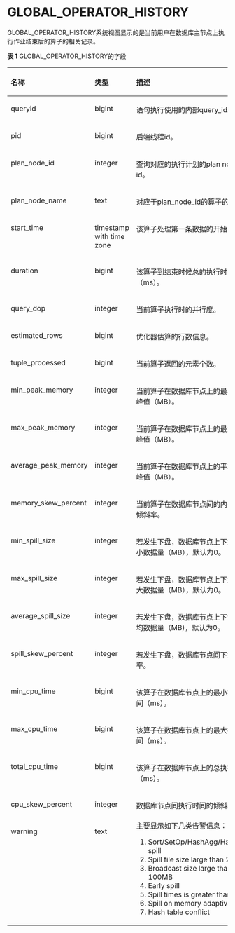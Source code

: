 # GLOBAL\_OPERATOR\_HISTORY<a name="ZH-CN_TOPIC_0289900369"></a>

GLOBAL\_OPERATOR\_HISTORY系统视图显示的是当前用户在数据库主节点上执行作业结束后的算子的相关记录。

**表 1**  GLOBAL\_OPERATOR\_HISTORY的字段

<a name="zh-cn_topic_0283136570_zh-cn_topic_0237122744_zh-cn_topic_0111176227_table85181143511"></a>
<table><thead align="left"><tr id="zh-cn_topic_0283136570_zh-cn_topic_0237122744_zh-cn_topic_0111176227_row12518114125110"><th class="cellrowborder" valign="top" width="22%" id="mcps1.2.4.1.1"><p id="zh-cn_topic_0283136570_zh-cn_topic_0237122744_zh-cn_topic_0111176227_p7518161415512"><a name="zh-cn_topic_0283136570_zh-cn_topic_0237122744_zh-cn_topic_0111176227_p7518161415512"></a><a name="zh-cn_topic_0283136570_zh-cn_topic_0237122744_zh-cn_topic_0111176227_p7518161415512"></a>名称</p>
</th>
<th class="cellrowborder" valign="top" width="21.92%" id="mcps1.2.4.1.2"><p id="zh-cn_topic_0283136570_zh-cn_topic_0237122744_zh-cn_topic_0111176227_p651816147513"><a name="zh-cn_topic_0283136570_zh-cn_topic_0237122744_zh-cn_topic_0111176227_p651816147513"></a><a name="zh-cn_topic_0283136570_zh-cn_topic_0237122744_zh-cn_topic_0111176227_p651816147513"></a>类型</p>
</th>
<th class="cellrowborder" valign="top" width="56.08%" id="mcps1.2.4.1.3"><p id="zh-cn_topic_0283136570_zh-cn_topic_0237122744_zh-cn_topic_0111176227_p1351919149511"><a name="zh-cn_topic_0283136570_zh-cn_topic_0237122744_zh-cn_topic_0111176227_p1351919149511"></a><a name="zh-cn_topic_0283136570_zh-cn_topic_0237122744_zh-cn_topic_0111176227_p1351919149511"></a>描述</p>
</th>
</tr>
</thead>
<tbody><tr id="zh-cn_topic_0283136570_zh-cn_topic_0237122744_zh-cn_topic_0111176227_row155196149514"><td class="cellrowborder" valign="top" width="22%" headers="mcps1.2.4.1.1 "><p id="zh-cn_topic_0283136570_zh-cn_topic_0237122744_zh-cn_topic_0111176227_p2519314135114"><a name="zh-cn_topic_0283136570_zh-cn_topic_0237122744_zh-cn_topic_0111176227_p2519314135114"></a><a name="zh-cn_topic_0283136570_zh-cn_topic_0237122744_zh-cn_topic_0111176227_p2519314135114"></a>queryid</p>
</td>
<td class="cellrowborder" valign="top" width="21.92%" headers="mcps1.2.4.1.2 "><p id="zh-cn_topic_0283136570_zh-cn_topic_0237122744_zh-cn_topic_0111176227_p1651921418517"><a name="zh-cn_topic_0283136570_zh-cn_topic_0237122744_zh-cn_topic_0111176227_p1651921418517"></a><a name="zh-cn_topic_0283136570_zh-cn_topic_0237122744_zh-cn_topic_0111176227_p1651921418517"></a>bigint</p>
</td>
<td class="cellrowborder" valign="top" width="56.08%" headers="mcps1.2.4.1.3 "><p id="zh-cn_topic_0283136570_zh-cn_topic_0237122744_zh-cn_topic_0111176227_p4519141415115"><a name="zh-cn_topic_0283136570_zh-cn_topic_0237122744_zh-cn_topic_0111176227_p4519141415115"></a><a name="zh-cn_topic_0283136570_zh-cn_topic_0237122744_zh-cn_topic_0111176227_p4519141415115"></a>语句执行使用的内部query_id。</p>
</td>
</tr>
<tr id="zh-cn_topic_0283136570_zh-cn_topic_0237122744_zh-cn_topic_0111176227_row3519181415112"><td class="cellrowborder" valign="top" width="22%" headers="mcps1.2.4.1.1 "><p id="zh-cn_topic_0283136570_zh-cn_topic_0237122744_zh-cn_topic_0111176227_p14519914195120"><a name="zh-cn_topic_0283136570_zh-cn_topic_0237122744_zh-cn_topic_0111176227_p14519914195120"></a><a name="zh-cn_topic_0283136570_zh-cn_topic_0237122744_zh-cn_topic_0111176227_p14519914195120"></a>pid</p>
</td>
<td class="cellrowborder" valign="top" width="21.92%" headers="mcps1.2.4.1.2 "><p id="zh-cn_topic_0283136570_zh-cn_topic_0237122744_zh-cn_topic_0111176227_p1651971414515"><a name="zh-cn_topic_0283136570_zh-cn_topic_0237122744_zh-cn_topic_0111176227_p1651971414515"></a><a name="zh-cn_topic_0283136570_zh-cn_topic_0237122744_zh-cn_topic_0111176227_p1651971414515"></a>bigint</p>
</td>
<td class="cellrowborder" valign="top" width="56.08%" headers="mcps1.2.4.1.3 "><p id="zh-cn_topic_0283136570_zh-cn_topic_0237122744_zh-cn_topic_0111176227_p651921410511"><a name="zh-cn_topic_0283136570_zh-cn_topic_0237122744_zh-cn_topic_0111176227_p651921410511"></a><a name="zh-cn_topic_0283136570_zh-cn_topic_0237122744_zh-cn_topic_0111176227_p651921410511"></a>后端线程id。</p>
</td>
</tr>
<tr id="zh-cn_topic_0283136570_zh-cn_topic_0237122744_zh-cn_topic_0111176227_row551921411518"><td class="cellrowborder" valign="top" width="22%" headers="mcps1.2.4.1.1 "><p id="zh-cn_topic_0283136570_zh-cn_topic_0237122744_zh-cn_topic_0111176227_p85191414155117"><a name="zh-cn_topic_0283136570_zh-cn_topic_0237122744_zh-cn_topic_0111176227_p85191414155117"></a><a name="zh-cn_topic_0283136570_zh-cn_topic_0237122744_zh-cn_topic_0111176227_p85191414155117"></a>plan_node_id</p>
</td>
<td class="cellrowborder" valign="top" width="21.92%" headers="mcps1.2.4.1.2 "><p id="zh-cn_topic_0283136570_zh-cn_topic_0237122744_zh-cn_topic_0111176227_p1951991455112"><a name="zh-cn_topic_0283136570_zh-cn_topic_0237122744_zh-cn_topic_0111176227_p1951991455112"></a><a name="zh-cn_topic_0283136570_zh-cn_topic_0237122744_zh-cn_topic_0111176227_p1951991455112"></a>integer</p>
</td>
<td class="cellrowborder" valign="top" width="56.08%" headers="mcps1.2.4.1.3 "><p id="zh-cn_topic_0283136570_zh-cn_topic_0237122744_zh-cn_topic_0111176227_p3519101415516"><a name="zh-cn_topic_0283136570_zh-cn_topic_0237122744_zh-cn_topic_0111176227_p3519101415516"></a><a name="zh-cn_topic_0283136570_zh-cn_topic_0237122744_zh-cn_topic_0111176227_p3519101415516"></a>查询对应的执行计划的plan node id。</p>
</td>
</tr>
<tr id="zh-cn_topic_0283136570_zh-cn_topic_0237122744_zh-cn_topic_0111176227_row17519614175113"><td class="cellrowborder" valign="top" width="22%" headers="mcps1.2.4.1.1 "><p id="zh-cn_topic_0283136570_zh-cn_topic_0237122744_zh-cn_topic_0111176227_p5519131418511"><a name="zh-cn_topic_0283136570_zh-cn_topic_0237122744_zh-cn_topic_0111176227_p5519131418511"></a><a name="zh-cn_topic_0283136570_zh-cn_topic_0237122744_zh-cn_topic_0111176227_p5519131418511"></a>plan_node_name</p>
</td>
<td class="cellrowborder" valign="top" width="21.92%" headers="mcps1.2.4.1.2 "><p id="zh-cn_topic_0283136570_zh-cn_topic_0237122744_zh-cn_topic_0111176227_p1951971455118"><a name="zh-cn_topic_0283136570_zh-cn_topic_0237122744_zh-cn_topic_0111176227_p1951971455118"></a><a name="zh-cn_topic_0283136570_zh-cn_topic_0237122744_zh-cn_topic_0111176227_p1951971455118"></a>text</p>
</td>
<td class="cellrowborder" valign="top" width="56.08%" headers="mcps1.2.4.1.3 "><p id="zh-cn_topic_0283136570_zh-cn_topic_0237122744_zh-cn_topic_0111176227_p1825284518537"><a name="zh-cn_topic_0283136570_zh-cn_topic_0237122744_zh-cn_topic_0111176227_p1825284518537"></a><a name="zh-cn_topic_0283136570_zh-cn_topic_0237122744_zh-cn_topic_0111176227_p1825284518537"></a>对应于plan_node_id的算子的名称。</p>
</td>
</tr>
<tr id="zh-cn_topic_0283136570_zh-cn_topic_0237122744_zh-cn_topic_0111176227_row251961411512"><td class="cellrowborder" valign="top" width="22%" headers="mcps1.2.4.1.1 "><p id="zh-cn_topic_0283136570_zh-cn_topic_0237122744_zh-cn_topic_0111176227_p10519171455119"><a name="zh-cn_topic_0283136570_zh-cn_topic_0237122744_zh-cn_topic_0111176227_p10519171455119"></a><a name="zh-cn_topic_0283136570_zh-cn_topic_0237122744_zh-cn_topic_0111176227_p10519171455119"></a>start_time</p>
</td>
<td class="cellrowborder" valign="top" width="21.92%" headers="mcps1.2.4.1.2 "><p id="zh-cn_topic_0283136570_zh-cn_topic_0237122744_zh-cn_topic_0111176227_p10519314105112"><a name="zh-cn_topic_0283136570_zh-cn_topic_0237122744_zh-cn_topic_0111176227_p10519314105112"></a><a name="zh-cn_topic_0283136570_zh-cn_topic_0237122744_zh-cn_topic_0111176227_p10519314105112"></a>timestamp with time zone</p>
</td>
<td class="cellrowborder" valign="top" width="56.08%" headers="mcps1.2.4.1.3 "><p id="zh-cn_topic_0283136570_zh-cn_topic_0237122744_zh-cn_topic_0111176227_p751971405113"><a name="zh-cn_topic_0283136570_zh-cn_topic_0237122744_zh-cn_topic_0111176227_p751971405113"></a><a name="zh-cn_topic_0283136570_zh-cn_topic_0237122744_zh-cn_topic_0111176227_p751971405113"></a>该算子处理第一条数据的开始时间。</p>
</td>
</tr>
<tr id="zh-cn_topic_0283136570_zh-cn_topic_0237122744_zh-cn_topic_0111176227_row15191214175110"><td class="cellrowborder" valign="top" width="22%" headers="mcps1.2.4.1.1 "><p id="zh-cn_topic_0283136570_zh-cn_topic_0237122744_zh-cn_topic_0111176227_p7519141412514"><a name="zh-cn_topic_0283136570_zh-cn_topic_0237122744_zh-cn_topic_0111176227_p7519141412514"></a><a name="zh-cn_topic_0283136570_zh-cn_topic_0237122744_zh-cn_topic_0111176227_p7519141412514"></a>duration</p>
</td>
<td class="cellrowborder" valign="top" width="21.92%" headers="mcps1.2.4.1.2 "><p id="zh-cn_topic_0283136570_zh-cn_topic_0237122744_zh-cn_topic_0111176227_p205191014155120"><a name="zh-cn_topic_0283136570_zh-cn_topic_0237122744_zh-cn_topic_0111176227_p205191014155120"></a><a name="zh-cn_topic_0283136570_zh-cn_topic_0237122744_zh-cn_topic_0111176227_p205191014155120"></a>bigint</p>
</td>
<td class="cellrowborder" valign="top" width="56.08%" headers="mcps1.2.4.1.3 "><p id="zh-cn_topic_0283136570_zh-cn_topic_0237122744_zh-cn_topic_0111176227_p1451971495114"><a name="zh-cn_topic_0283136570_zh-cn_topic_0237122744_zh-cn_topic_0111176227_p1451971495114"></a><a name="zh-cn_topic_0283136570_zh-cn_topic_0237122744_zh-cn_topic_0111176227_p1451971495114"></a>该算子到结束时候总的执行时间（ms）。</p>
</td>
</tr>
<tr id="zh-cn_topic_0283136570_zh-cn_topic_0237122744_zh-cn_topic_0111176227_row15519614165115"><td class="cellrowborder" valign="top" width="22%" headers="mcps1.2.4.1.1 "><p id="zh-cn_topic_0283136570_zh-cn_topic_0237122744_zh-cn_topic_0111176227_p1451911141518"><a name="zh-cn_topic_0283136570_zh-cn_topic_0237122744_zh-cn_topic_0111176227_p1451911141518"></a><a name="zh-cn_topic_0283136570_zh-cn_topic_0237122744_zh-cn_topic_0111176227_p1451911141518"></a>query_dop</p>
</td>
<td class="cellrowborder" valign="top" width="21.92%" headers="mcps1.2.4.1.2 "><p id="zh-cn_topic_0283136570_zh-cn_topic_0237122744_zh-cn_topic_0111176227_p7519514155119"><a name="zh-cn_topic_0283136570_zh-cn_topic_0237122744_zh-cn_topic_0111176227_p7519514155119"></a><a name="zh-cn_topic_0283136570_zh-cn_topic_0237122744_zh-cn_topic_0111176227_p7519514155119"></a>integer</p>
</td>
<td class="cellrowborder" valign="top" width="56.08%" headers="mcps1.2.4.1.3 "><p id="zh-cn_topic_0283136570_zh-cn_topic_0237122744_zh-cn_topic_0111176227_p8519111485115"><a name="zh-cn_topic_0283136570_zh-cn_topic_0237122744_zh-cn_topic_0111176227_p8519111485115"></a><a name="zh-cn_topic_0283136570_zh-cn_topic_0237122744_zh-cn_topic_0111176227_p8519111485115"></a>当前算子执行时的并行度。</p>
</td>
</tr>
<tr id="zh-cn_topic_0283136570_zh-cn_topic_0237122744_zh-cn_topic_0111176227_row8519914145114"><td class="cellrowborder" valign="top" width="22%" headers="mcps1.2.4.1.1 "><p id="zh-cn_topic_0283136570_zh-cn_topic_0237122744_zh-cn_topic_0111176227_p1151971405113"><a name="zh-cn_topic_0283136570_zh-cn_topic_0237122744_zh-cn_topic_0111176227_p1151971405113"></a><a name="zh-cn_topic_0283136570_zh-cn_topic_0237122744_zh-cn_topic_0111176227_p1151971405113"></a>estimated_rows</p>
</td>
<td class="cellrowborder" valign="top" width="21.92%" headers="mcps1.2.4.1.2 "><p id="zh-cn_topic_0283136570_zh-cn_topic_0237122744_zh-cn_topic_0111176227_p65191314155115"><a name="zh-cn_topic_0283136570_zh-cn_topic_0237122744_zh-cn_topic_0111176227_p65191314155115"></a><a name="zh-cn_topic_0283136570_zh-cn_topic_0237122744_zh-cn_topic_0111176227_p65191314155115"></a>bigint</p>
</td>
<td class="cellrowborder" valign="top" width="56.08%" headers="mcps1.2.4.1.3 "><p id="zh-cn_topic_0283136570_zh-cn_topic_0237122744_zh-cn_topic_0111176227_p15519101411512"><a name="zh-cn_topic_0283136570_zh-cn_topic_0237122744_zh-cn_topic_0111176227_p15519101411512"></a><a name="zh-cn_topic_0283136570_zh-cn_topic_0237122744_zh-cn_topic_0111176227_p15519101411512"></a>优化器估算的行数信息。</p>
</td>
</tr>
<tr id="zh-cn_topic_0283136570_zh-cn_topic_0237122744_zh-cn_topic_0111176227_row14519161419512"><td class="cellrowborder" valign="top" width="22%" headers="mcps1.2.4.1.1 "><p id="zh-cn_topic_0283136570_zh-cn_topic_0237122744_zh-cn_topic_0111176227_p4519181485114"><a name="zh-cn_topic_0283136570_zh-cn_topic_0237122744_zh-cn_topic_0111176227_p4519181485114"></a><a name="zh-cn_topic_0283136570_zh-cn_topic_0237122744_zh-cn_topic_0111176227_p4519181485114"></a>tuple_processed</p>
</td>
<td class="cellrowborder" valign="top" width="21.92%" headers="mcps1.2.4.1.2 "><p id="zh-cn_topic_0283136570_zh-cn_topic_0237122744_zh-cn_topic_0111176227_p2519121416514"><a name="zh-cn_topic_0283136570_zh-cn_topic_0237122744_zh-cn_topic_0111176227_p2519121416514"></a><a name="zh-cn_topic_0283136570_zh-cn_topic_0237122744_zh-cn_topic_0111176227_p2519121416514"></a>bigint</p>
</td>
<td class="cellrowborder" valign="top" width="56.08%" headers="mcps1.2.4.1.3 "><p id="zh-cn_topic_0283136570_zh-cn_topic_0237122744_zh-cn_topic_0111176227_p55195145519"><a name="zh-cn_topic_0283136570_zh-cn_topic_0237122744_zh-cn_topic_0111176227_p55195145519"></a><a name="zh-cn_topic_0283136570_zh-cn_topic_0237122744_zh-cn_topic_0111176227_p55195145519"></a>当前算子返回的元素个数。</p>
</td>
</tr>
<tr id="zh-cn_topic_0283136570_zh-cn_topic_0237122744_zh-cn_topic_0111176227_row13519514115111"><td class="cellrowborder" valign="top" width="22%" headers="mcps1.2.4.1.1 "><p id="zh-cn_topic_0283136570_zh-cn_topic_0237122744_zh-cn_topic_0111176227_p45193142511"><a name="zh-cn_topic_0283136570_zh-cn_topic_0237122744_zh-cn_topic_0111176227_p45193142511"></a><a name="zh-cn_topic_0283136570_zh-cn_topic_0237122744_zh-cn_topic_0111176227_p45193142511"></a>min_peak_memory</p>
</td>
<td class="cellrowborder" valign="top" width="21.92%" headers="mcps1.2.4.1.2 "><p id="zh-cn_topic_0283136570_zh-cn_topic_0237122744_zh-cn_topic_0111176227_p8519151410510"><a name="zh-cn_topic_0283136570_zh-cn_topic_0237122744_zh-cn_topic_0111176227_p8519151410510"></a><a name="zh-cn_topic_0283136570_zh-cn_topic_0237122744_zh-cn_topic_0111176227_p8519151410510"></a>integer</p>
</td>
<td class="cellrowborder" valign="top" width="56.08%" headers="mcps1.2.4.1.3 "><p id="zh-cn_topic_0283136570_zh-cn_topic_0237122744_zh-cn_topic_0111176227_p165191114145119"><a name="zh-cn_topic_0283136570_zh-cn_topic_0237122744_zh-cn_topic_0111176227_p165191114145119"></a><a name="zh-cn_topic_0283136570_zh-cn_topic_0237122744_zh-cn_topic_0111176227_p165191114145119"></a>当前算子在数据库节点上的最小内存峰值（MB）。</p>
</td>
</tr>
<tr id="zh-cn_topic_0283136570_zh-cn_topic_0237122744_zh-cn_topic_0111176227_row651951425114"><td class="cellrowborder" valign="top" width="22%" headers="mcps1.2.4.1.1 "><p id="zh-cn_topic_0283136570_zh-cn_topic_0237122744_zh-cn_topic_0111176227_p1519121413516"><a name="zh-cn_topic_0283136570_zh-cn_topic_0237122744_zh-cn_topic_0111176227_p1519121413516"></a><a name="zh-cn_topic_0283136570_zh-cn_topic_0237122744_zh-cn_topic_0111176227_p1519121413516"></a>max_peak_memory</p>
</td>
<td class="cellrowborder" valign="top" width="21.92%" headers="mcps1.2.4.1.2 "><p id="zh-cn_topic_0283136570_zh-cn_topic_0237122744_zh-cn_topic_0111176227_p1751916147515"><a name="zh-cn_topic_0283136570_zh-cn_topic_0237122744_zh-cn_topic_0111176227_p1751916147515"></a><a name="zh-cn_topic_0283136570_zh-cn_topic_0237122744_zh-cn_topic_0111176227_p1751916147515"></a>integer</p>
</td>
<td class="cellrowborder" valign="top" width="56.08%" headers="mcps1.2.4.1.3 "><p id="zh-cn_topic_0283136570_zh-cn_topic_0237122744_zh-cn_topic_0111176227_p85191314135116"><a name="zh-cn_topic_0283136570_zh-cn_topic_0237122744_zh-cn_topic_0111176227_p85191314135116"></a><a name="zh-cn_topic_0283136570_zh-cn_topic_0237122744_zh-cn_topic_0111176227_p85191314135116"></a>当前算子在数据库节点上的最大内存峰值（MB）。</p>
</td>
</tr>
<tr id="zh-cn_topic_0283136570_zh-cn_topic_0237122744_zh-cn_topic_0111176227_row165191314175116"><td class="cellrowborder" valign="top" width="22%" headers="mcps1.2.4.1.1 "><p id="zh-cn_topic_0283136570_zh-cn_topic_0237122744_zh-cn_topic_0111176227_p1252010141514"><a name="zh-cn_topic_0283136570_zh-cn_topic_0237122744_zh-cn_topic_0111176227_p1252010141514"></a><a name="zh-cn_topic_0283136570_zh-cn_topic_0237122744_zh-cn_topic_0111176227_p1252010141514"></a>average_peak_memory</p>
</td>
<td class="cellrowborder" valign="top" width="21.92%" headers="mcps1.2.4.1.2 "><p id="zh-cn_topic_0283136570_zh-cn_topic_0237122744_zh-cn_topic_0111176227_p3520171413517"><a name="zh-cn_topic_0283136570_zh-cn_topic_0237122744_zh-cn_topic_0111176227_p3520171413517"></a><a name="zh-cn_topic_0283136570_zh-cn_topic_0237122744_zh-cn_topic_0111176227_p3520171413517"></a>integer</p>
</td>
<td class="cellrowborder" valign="top" width="56.08%" headers="mcps1.2.4.1.3 "><p id="zh-cn_topic_0283136570_zh-cn_topic_0237122744_zh-cn_topic_0111176227_p15520161445117"><a name="zh-cn_topic_0283136570_zh-cn_topic_0237122744_zh-cn_topic_0111176227_p15520161445117"></a><a name="zh-cn_topic_0283136570_zh-cn_topic_0237122744_zh-cn_topic_0111176227_p15520161445117"></a>当前算子在数据库节点上的平均内存峰值（MB）。</p>
</td>
</tr>
<tr id="zh-cn_topic_0283136570_zh-cn_topic_0237122744_zh-cn_topic_0111176227_row1021234211415"><td class="cellrowborder" valign="top" width="22%" headers="mcps1.2.4.1.1 "><p id="zh-cn_topic_0283136570_zh-cn_topic_0237122744_zh-cn_topic_0111176227_p162135421546"><a name="zh-cn_topic_0283136570_zh-cn_topic_0237122744_zh-cn_topic_0111176227_p162135421546"></a><a name="zh-cn_topic_0283136570_zh-cn_topic_0237122744_zh-cn_topic_0111176227_p162135421546"></a>memory_skew_percent</p>
</td>
<td class="cellrowborder" valign="top" width="21.92%" headers="mcps1.2.4.1.2 "><p id="zh-cn_topic_0283136570_zh-cn_topic_0237122744_zh-cn_topic_0111176227_p02131442948"><a name="zh-cn_topic_0283136570_zh-cn_topic_0237122744_zh-cn_topic_0111176227_p02131442948"></a><a name="zh-cn_topic_0283136570_zh-cn_topic_0237122744_zh-cn_topic_0111176227_p02131442948"></a>integer</p>
</td>
<td class="cellrowborder" valign="top" width="56.08%" headers="mcps1.2.4.1.3 "><p id="zh-cn_topic_0283136570_zh-cn_topic_0237122744_zh-cn_topic_0111176227_p1721315421243"><a name="zh-cn_topic_0283136570_zh-cn_topic_0237122744_zh-cn_topic_0111176227_p1721315421243"></a><a name="zh-cn_topic_0283136570_zh-cn_topic_0237122744_zh-cn_topic_0111176227_p1721315421243"></a>当前算子在<span id="zh-cn_topic_0283136570_zh-cn_topic_0237122744_text167753634511"><a name="zh-cn_topic_0283136570_zh-cn_topic_0237122744_text167753634511"></a><a name="zh-cn_topic_0283136570_zh-cn_topic_0237122744_text167753634511"></a>数据库节点</span>间的内存使用倾斜率。</p>
</td>
</tr>
<tr id="zh-cn_topic_0283136570_zh-cn_topic_0237122744_zh-cn_topic_0111176227_row85201814195111"><td class="cellrowborder" valign="top" width="22%" headers="mcps1.2.4.1.1 "><p id="zh-cn_topic_0283136570_zh-cn_topic_0237122744_zh-cn_topic_0111176227_p1752031425113"><a name="zh-cn_topic_0283136570_zh-cn_topic_0237122744_zh-cn_topic_0111176227_p1752031425113"></a><a name="zh-cn_topic_0283136570_zh-cn_topic_0237122744_zh-cn_topic_0111176227_p1752031425113"></a>min_spill_size</p>
</td>
<td class="cellrowborder" valign="top" width="21.92%" headers="mcps1.2.4.1.2 "><p id="zh-cn_topic_0283136570_zh-cn_topic_0237122744_zh-cn_topic_0111176227_p952021419512"><a name="zh-cn_topic_0283136570_zh-cn_topic_0237122744_zh-cn_topic_0111176227_p952021419512"></a><a name="zh-cn_topic_0283136570_zh-cn_topic_0237122744_zh-cn_topic_0111176227_p952021419512"></a>integer</p>
</td>
<td class="cellrowborder" valign="top" width="56.08%" headers="mcps1.2.4.1.3 "><p id="zh-cn_topic_0283136570_zh-cn_topic_0237122744_zh-cn_topic_0111176227_p752071475115"><a name="zh-cn_topic_0283136570_zh-cn_topic_0237122744_zh-cn_topic_0111176227_p752071475115"></a><a name="zh-cn_topic_0283136570_zh-cn_topic_0237122744_zh-cn_topic_0111176227_p752071475115"></a>若发生下盘，数据库节点上下盘的最小数据量（MB），默认为0。</p>
</td>
</tr>
<tr id="zh-cn_topic_0283136570_zh-cn_topic_0237122744_zh-cn_topic_0111176227_row25206142513"><td class="cellrowborder" valign="top" width="22%" headers="mcps1.2.4.1.1 "><p id="zh-cn_topic_0283136570_zh-cn_topic_0237122744_zh-cn_topic_0111176227_p1952021418517"><a name="zh-cn_topic_0283136570_zh-cn_topic_0237122744_zh-cn_topic_0111176227_p1952021418517"></a><a name="zh-cn_topic_0283136570_zh-cn_topic_0237122744_zh-cn_topic_0111176227_p1952021418517"></a>max_spill_size</p>
</td>
<td class="cellrowborder" valign="top" width="21.92%" headers="mcps1.2.4.1.2 "><p id="zh-cn_topic_0283136570_zh-cn_topic_0237122744_zh-cn_topic_0111176227_p1452018144513"><a name="zh-cn_topic_0283136570_zh-cn_topic_0237122744_zh-cn_topic_0111176227_p1452018144513"></a><a name="zh-cn_topic_0283136570_zh-cn_topic_0237122744_zh-cn_topic_0111176227_p1452018144513"></a>integer</p>
</td>
<td class="cellrowborder" valign="top" width="56.08%" headers="mcps1.2.4.1.3 "><p id="zh-cn_topic_0283136570_zh-cn_topic_0237122744_zh-cn_topic_0111176227_p185201314115112"><a name="zh-cn_topic_0283136570_zh-cn_topic_0237122744_zh-cn_topic_0111176227_p185201314115112"></a><a name="zh-cn_topic_0283136570_zh-cn_topic_0237122744_zh-cn_topic_0111176227_p185201314115112"></a>若发生下盘，数据库节点上下盘的最大数据量（MB），默认为0。</p>
</td>
</tr>
<tr id="zh-cn_topic_0283136570_zh-cn_topic_0237122744_zh-cn_topic_0111176227_row125201914115112"><td class="cellrowborder" valign="top" width="22%" headers="mcps1.2.4.1.1 "><p id="zh-cn_topic_0283136570_zh-cn_topic_0237122744_zh-cn_topic_0111176227_p1352081445118"><a name="zh-cn_topic_0283136570_zh-cn_topic_0237122744_zh-cn_topic_0111176227_p1352081445118"></a><a name="zh-cn_topic_0283136570_zh-cn_topic_0237122744_zh-cn_topic_0111176227_p1352081445118"></a>average_spill_size</p>
</td>
<td class="cellrowborder" valign="top" width="21.92%" headers="mcps1.2.4.1.2 "><p id="zh-cn_topic_0283136570_zh-cn_topic_0237122744_zh-cn_topic_0111176227_p752061414517"><a name="zh-cn_topic_0283136570_zh-cn_topic_0237122744_zh-cn_topic_0111176227_p752061414517"></a><a name="zh-cn_topic_0283136570_zh-cn_topic_0237122744_zh-cn_topic_0111176227_p752061414517"></a>integer</p>
</td>
<td class="cellrowborder" valign="top" width="56.08%" headers="mcps1.2.4.1.3 "><p id="zh-cn_topic_0283136570_zh-cn_topic_0237122744_zh-cn_topic_0111176227_p155201514155118"><a name="zh-cn_topic_0283136570_zh-cn_topic_0237122744_zh-cn_topic_0111176227_p155201514155118"></a><a name="zh-cn_topic_0283136570_zh-cn_topic_0237122744_zh-cn_topic_0111176227_p155201514155118"></a>若发生下盘，数据库节点上下盘的平均数据量（MB)，默认为0。</p>
</td>
</tr>
<tr id="zh-cn_topic_0283136570_zh-cn_topic_0237122744_zh-cn_topic_0111176227_row1252051419514"><td class="cellrowborder" valign="top" width="22%" headers="mcps1.2.4.1.1 "><p id="zh-cn_topic_0283136570_zh-cn_topic_0237122744_zh-cn_topic_0111176227_p19520161411513"><a name="zh-cn_topic_0283136570_zh-cn_topic_0237122744_zh-cn_topic_0111176227_p19520161411513"></a><a name="zh-cn_topic_0283136570_zh-cn_topic_0237122744_zh-cn_topic_0111176227_p19520161411513"></a>spill_skew_percent</p>
</td>
<td class="cellrowborder" valign="top" width="21.92%" headers="mcps1.2.4.1.2 "><p id="zh-cn_topic_0283136570_zh-cn_topic_0237122744_zh-cn_topic_0111176227_p85201141517"><a name="zh-cn_topic_0283136570_zh-cn_topic_0237122744_zh-cn_topic_0111176227_p85201141517"></a><a name="zh-cn_topic_0283136570_zh-cn_topic_0237122744_zh-cn_topic_0111176227_p85201141517"></a>integer</p>
</td>
<td class="cellrowborder" valign="top" width="56.08%" headers="mcps1.2.4.1.3 "><p id="zh-cn_topic_0283136570_zh-cn_topic_0237122744_zh-cn_topic_0111176227_p1520131411519"><a name="zh-cn_topic_0283136570_zh-cn_topic_0237122744_zh-cn_topic_0111176227_p1520131411519"></a><a name="zh-cn_topic_0283136570_zh-cn_topic_0237122744_zh-cn_topic_0111176227_p1520131411519"></a>若发生下盘，数据库节点间下盘倾斜率。</p>
</td>
</tr>
<tr id="zh-cn_topic_0283136570_zh-cn_topic_0237122744_zh-cn_topic_0111176227_row1452061412518"><td class="cellrowborder" valign="top" width="22%" headers="mcps1.2.4.1.1 "><p id="zh-cn_topic_0283136570_zh-cn_topic_0237122744_zh-cn_topic_0111176227_p1052071445117"><a name="zh-cn_topic_0283136570_zh-cn_topic_0237122744_zh-cn_topic_0111176227_p1052071445117"></a><a name="zh-cn_topic_0283136570_zh-cn_topic_0237122744_zh-cn_topic_0111176227_p1052071445117"></a>min_cpu_time</p>
</td>
<td class="cellrowborder" valign="top" width="21.92%" headers="mcps1.2.4.1.2 "><p id="zh-cn_topic_0283136570_zh-cn_topic_0237122744_zh-cn_topic_0111176227_p145200142510"><a name="zh-cn_topic_0283136570_zh-cn_topic_0237122744_zh-cn_topic_0111176227_p145200142510"></a><a name="zh-cn_topic_0283136570_zh-cn_topic_0237122744_zh-cn_topic_0111176227_p145200142510"></a>bigint</p>
</td>
<td class="cellrowborder" valign="top" width="56.08%" headers="mcps1.2.4.1.3 "><p id="zh-cn_topic_0283136570_zh-cn_topic_0237122744_zh-cn_topic_0111176227_p185204140516"><a name="zh-cn_topic_0283136570_zh-cn_topic_0237122744_zh-cn_topic_0111176227_p185204140516"></a><a name="zh-cn_topic_0283136570_zh-cn_topic_0237122744_zh-cn_topic_0111176227_p185204140516"></a>该算子在数据库节点上的最小执行时间（ms）。</p>
</td>
</tr>
<tr id="zh-cn_topic_0283136570_zh-cn_topic_0237122744_zh-cn_topic_0111176227_row145201414185120"><td class="cellrowborder" valign="top" width="22%" headers="mcps1.2.4.1.1 "><p id="zh-cn_topic_0283136570_zh-cn_topic_0237122744_zh-cn_topic_0111176227_p752019149519"><a name="zh-cn_topic_0283136570_zh-cn_topic_0237122744_zh-cn_topic_0111176227_p752019149519"></a><a name="zh-cn_topic_0283136570_zh-cn_topic_0237122744_zh-cn_topic_0111176227_p752019149519"></a>max_cpu_time</p>
</td>
<td class="cellrowborder" valign="top" width="21.92%" headers="mcps1.2.4.1.2 "><p id="zh-cn_topic_0283136570_zh-cn_topic_0237122744_zh-cn_topic_0111176227_p17520614165111"><a name="zh-cn_topic_0283136570_zh-cn_topic_0237122744_zh-cn_topic_0111176227_p17520614165111"></a><a name="zh-cn_topic_0283136570_zh-cn_topic_0237122744_zh-cn_topic_0111176227_p17520614165111"></a>bigint</p>
</td>
<td class="cellrowborder" valign="top" width="56.08%" headers="mcps1.2.4.1.3 "><p id="zh-cn_topic_0283136570_zh-cn_topic_0237122744_zh-cn_topic_0111176227_p65207145515"><a name="zh-cn_topic_0283136570_zh-cn_topic_0237122744_zh-cn_topic_0111176227_p65207145515"></a><a name="zh-cn_topic_0283136570_zh-cn_topic_0237122744_zh-cn_topic_0111176227_p65207145515"></a>该算子在数据库节点上的最大执行时间（ms）。</p>
</td>
</tr>
<tr id="zh-cn_topic_0283136570_zh-cn_topic_0237122744_zh-cn_topic_0111176227_row10520151445118"><td class="cellrowborder" valign="top" width="22%" headers="mcps1.2.4.1.1 "><p id="zh-cn_topic_0283136570_zh-cn_topic_0237122744_zh-cn_topic_0111176227_p13520181445118"><a name="zh-cn_topic_0283136570_zh-cn_topic_0237122744_zh-cn_topic_0111176227_p13520181445118"></a><a name="zh-cn_topic_0283136570_zh-cn_topic_0237122744_zh-cn_topic_0111176227_p13520181445118"></a>total_cpu_time</p>
</td>
<td class="cellrowborder" valign="top" width="21.92%" headers="mcps1.2.4.1.2 "><p id="zh-cn_topic_0283136570_zh-cn_topic_0237122744_zh-cn_topic_0111176227_p1852061414513"><a name="zh-cn_topic_0283136570_zh-cn_topic_0237122744_zh-cn_topic_0111176227_p1852061414513"></a><a name="zh-cn_topic_0283136570_zh-cn_topic_0237122744_zh-cn_topic_0111176227_p1852061414513"></a>bigint</p>
</td>
<td class="cellrowborder" valign="top" width="56.08%" headers="mcps1.2.4.1.3 "><p id="zh-cn_topic_0283136570_zh-cn_topic_0237122744_zh-cn_topic_0111176227_p1452031415113"><a name="zh-cn_topic_0283136570_zh-cn_topic_0237122744_zh-cn_topic_0111176227_p1452031415113"></a><a name="zh-cn_topic_0283136570_zh-cn_topic_0237122744_zh-cn_topic_0111176227_p1452031415113"></a>该算子在数据库节点上的总执行时间（ms）。</p>
</td>
</tr>
<tr id="zh-cn_topic_0283136570_zh-cn_topic_0237122744_zh-cn_topic_0111176227_row1752017141518"><td class="cellrowborder" valign="top" width="22%" headers="mcps1.2.4.1.1 "><p id="zh-cn_topic_0283136570_zh-cn_topic_0237122744_zh-cn_topic_0111176227_p12520111475115"><a name="zh-cn_topic_0283136570_zh-cn_topic_0237122744_zh-cn_topic_0111176227_p12520111475115"></a><a name="zh-cn_topic_0283136570_zh-cn_topic_0237122744_zh-cn_topic_0111176227_p12520111475115"></a>cpu_skew_percent</p>
</td>
<td class="cellrowborder" valign="top" width="21.92%" headers="mcps1.2.4.1.2 "><p id="zh-cn_topic_0283136570_zh-cn_topic_0237122744_zh-cn_topic_0111176227_p1452061412511"><a name="zh-cn_topic_0283136570_zh-cn_topic_0237122744_zh-cn_topic_0111176227_p1452061412511"></a><a name="zh-cn_topic_0283136570_zh-cn_topic_0237122744_zh-cn_topic_0111176227_p1452061412511"></a>integer</p>
</td>
<td class="cellrowborder" valign="top" width="56.08%" headers="mcps1.2.4.1.3 "><p id="zh-cn_topic_0283136570_zh-cn_topic_0237122744_zh-cn_topic_0111176227_p3520111414515"><a name="zh-cn_topic_0283136570_zh-cn_topic_0237122744_zh-cn_topic_0111176227_p3520111414515"></a><a name="zh-cn_topic_0283136570_zh-cn_topic_0237122744_zh-cn_topic_0111176227_p3520111414515"></a>数据库节点间执行时间的倾斜率。</p>
</td>
</tr>
<tr id="zh-cn_topic_0283136570_zh-cn_topic_0237122744_zh-cn_topic_0111176227_row752012145514"><td class="cellrowborder" valign="top" width="22%" headers="mcps1.2.4.1.1 "><p id="zh-cn_topic_0283136570_zh-cn_topic_0237122744_zh-cn_topic_0111176227_p6520181475113"><a name="zh-cn_topic_0283136570_zh-cn_topic_0237122744_zh-cn_topic_0111176227_p6520181475113"></a><a name="zh-cn_topic_0283136570_zh-cn_topic_0237122744_zh-cn_topic_0111176227_p6520181475113"></a>warning</p>
</td>
<td class="cellrowborder" valign="top" width="21.92%" headers="mcps1.2.4.1.2 "><p id="zh-cn_topic_0283136570_zh-cn_topic_0237122744_zh-cn_topic_0111176227_p155201314115112"><a name="zh-cn_topic_0283136570_zh-cn_topic_0237122744_zh-cn_topic_0111176227_p155201314115112"></a><a name="zh-cn_topic_0283136570_zh-cn_topic_0237122744_zh-cn_topic_0111176227_p155201314115112"></a>text</p>
</td>
<td class="cellrowborder" valign="top" width="56.08%" headers="mcps1.2.4.1.3 "><div class="p" id="zh-cn_topic_0283136570_zh-cn_topic_0237122744_zh-cn_topic_0111176227_p4479161682718"><a name="zh-cn_topic_0283136570_zh-cn_topic_0237122744_zh-cn_topic_0111176227_p4479161682718"></a><a name="zh-cn_topic_0283136570_zh-cn_topic_0237122744_zh-cn_topic_0111176227_p4479161682718"></a>主要显示如下几类告警信息：<a name="zh-cn_topic_0283136570_zh-cn_topic_0237122744_ol51018198136"></a><a name="zh-cn_topic_0283136570_zh-cn_topic_0237122744_ol51018198136"></a><ol id="zh-cn_topic_0283136570_zh-cn_topic_0237122744_ol51018198136"><li>Sort/SetOp/HashAgg/HashJoin spill</li><li>Spill file size large than 256MB</li><li>Broadcast size large than 100MB</li><li>Early spill</li><li>Spill times is greater than 3</li><li>Spill on memory adaptive</li><li>Hash table conflict</li></ol>
</div>
</td>
</tr>
</tbody>
</table>

